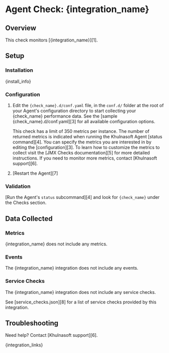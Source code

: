 # Agent Check: {integration_name}

## Overview

This check monitors [{integration_name}][1].

## Setup

### Installation

{install_info}

### Configuration

1. Edit the `{check_name}.d/conf.yaml` file, in the `conf.d/` folder at the root of your
   Agent's configuration directory to start collecting your {check_name} performance data.
   See the [sample {check_name}.d/conf.yaml][3] for all available configuration options.

   This check has a limit of 350 metrics per instance. The number of returned metrics is indicated when running the Khulnasoft Agent [status command][4].
   You can specify the metrics you are interested in by editing the [configuration][3].
   To learn how to customize the metrics to collect visit the [JMX Checks documentation][5] for more detailed instructions.
   If you need to monitor more metrics, contact [Khulnasoft support][6].

2. [Restart the Agent][7]

### Validation

[Run the Agent's `status` subcommand][4] and look for `{check_name}` under the Checks section.

## Data Collected

### Metrics

{integration_name} does not include any metrics.

### Events

The {integration_name} integration does not include any events.

### Service Checks

The {integration_name} integration does not include any service checks.

See [service_checks.json][8] for a list of service checks provided by this integration.

## Troubleshooting

Need help? Contact [Khulnasoft support][6].


{integration_links}